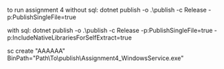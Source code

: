 to run assignment 4 
without sql: 
dotnet publish -o .\publish -c Release -p:PublishSingleFile=true 

with sql:
dotnet publish -o .\publish -c Release -p:PublishSingleFile=true -p:IncludeNativeLibrariesForSelfExtract=true

sc create "AAAAAA" BinPath="Path\To\publish\Assignment4_WindowsService.exe"
